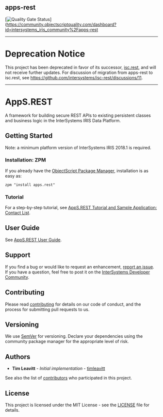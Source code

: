 ## apps-rest
 [![Quality Gate Status](https://community.objectscriptquality.com/api/project_badges/measure?project=intersystems_iris_community%2Fapps-rest&metric=alert_status)](https://community.objectscriptquality.com/dashboard?id=intersystems_iris_community%2Fapps-rest 

---

# Deprecation Notice

This project has been deprecated in favor of its successor, [isc.rest](https://github.com/intersystems/isc-rest), and will not receive further updates. For discussion of migration from apps-rest to isc.rest, see https://github.com/intersystems/isc-rest/discussions/11.

---

# AppS.REST
A framework for building secure REST APIs to existing persistent classes and business logic in the InterSystems IRIS Data Platform.

## Getting Started
Note: a minimum platform version of InterSystems IRIS 2018.1 is required.

### Installation: ZPM

If you already have the [ObjectScript Package Manager](https://openexchange.intersystems.com/package/ObjectScript-Package-Manager-2), installation is as easy as:
```
zpm "install apps.rest"
```

### Tutorial
For a step-by-step tutorial, see [AppS.REST Tutorial and Sample Application: Contact List](https://github.com/intersystems/apps-rest/blob/master/docs/sample-phonebook.md).

## User Guide
See [AppS.REST User Guide](https://github.com/intersystems/apps-rest/blob/master/docs/user-guide.md).

## Support
If you find a bug or would like to request an enhancement, [report an issue](https://github.com/intersystems/apps-rest/issues/new). If you have a question, feel free to post it on the [InterSystems Developer Community](https://community.intersystems.com/).

## Contributing
Please read [contributing](https://github.com/intersystems/apps-rest/blob/master/CONTRIBUTING.md) for details on our code of conduct, and the process for submitting pull requests to us.

## Versioning
We use [SemVer](http://semver.org/) for versioning. Declare your dependencies using the community package manager for the appropriate level of risk.

## Authors
* **Tim Leavitt** - *Initial implementation* - [timleavitt](http://github.com/timleavitt)

See also the list of [contributors](https://github.com/intersystems/apps-rest/graphs/contributors) who participated in this project.

## License
This project is licensed under the MIT License - see the [LICENSE](https://github.com/intersystems/apps-rest/blob/master/LICENSE) file for details.

